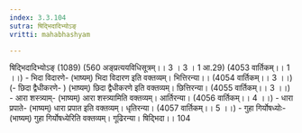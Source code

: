 ```yaml
---
index: 3.3.104
sutra: षिद्भिदादिभ्योऽङ्
vritti: mahabhashyam

---
```

 षिदि्भदादिभ्योऽङ् (1089) (560 अङ्प्रत्ययविधिसूत्रम्।। 3 । 3 । 1 आ.29) (4053 वार्तिकम्।। 1 ।।) - भिदा विदारणे- (भाष्यम्) भिदा विदारण इति वक्तव्यम्। भित्तिरन्या।। (4054 वार्तिकम्।। 3 ।।) (- छिदा द्वैधीकरणे- ) (भाष्यम्) छिदा द्वैधीकरणे इति वक्तव्यम्। छित्तिरन्या। (4055 वार्तिकम्।। 3 ।।) - आरा शस्त्र्याम्- (भाष्यम्) आरा शस्त्र्यामिति वक्तव्यम्। आर्तिरन्या। (4056 वार्तिकम्।। 4 ।।) - धारा प्रपाते- (भाष्यम्) धारा प्रपात इति वक्तव्यम्। धृतिरन्या। (4057 वार्तिकम्।। 5 ।।) - गुहा गिर्योषध्योः- (भाष्यम्) गुहा गिर्योषध्येरिति वक्तव्यम्। गूढिरन्या। षिदि्भदा।। 104 